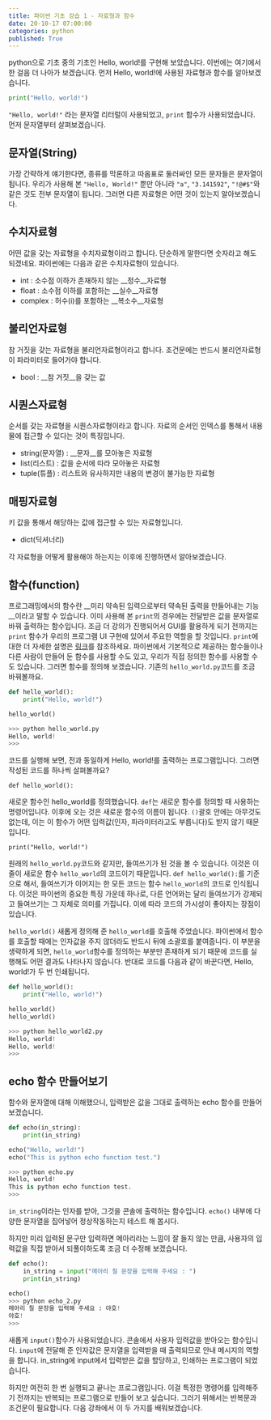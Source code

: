 ```yaml
---
title: 파이썬 기초 강습 1 - 자료형과 함수
date: 20-10-17 07:00:00
categories: python
published: True
---
```


python으로 기초 중의 기초인 Hello, world!를 구현해 보았습니다. 이번에는 여기에서 한 걸음 더 나아가 보겠습니다. 먼저 Hello, world!에 사용된 자료형과 함수를 알아보겠습니다.

```python
print("Hello, world!")
```

`"Hello, world!"` 라는 문자열 리터럴이 사용되었고, `print` 함수가 사용되었습니다. 먼저 문자열부터 살펴보겠습니다.

## 문자열(String)
가장 간략하게 얘기한다면, 종류를 막론하고 따옴표로 둘러싸인 모든 문자들은 문자열이 됩니다. 우리가 사용해 본 `"Hello, World!"` 뿐만 아니라 `"a"`, `"3.141592"`, `"!@#$"`와 같은 것도 전부 문자열이 됩니다. 그러면 다른 자료형은 어떤 것이 있는지 알아보겠습니다.

## 수치자료형
어떤 값을 갖는 자료형을 수치자료형이라고 합니다. 단순하게 말한다면 숫자라고 해도 되겠네요. 파이썬에는 다음과 같은 수치자료형이 있습니다.

- int : 소수점 이하가 존재하지 않는 __정수__자료형
- float : 소수점 이하를 포함하는 __실수__자료형
- complex : 허수(i)를 포함하는 __복소수__자료형

## 불리언자료형
참 거짓을 갖는 자료형을 불리언자료형이라고 합니다. 조건문에는 반드시 불리언자료형이 파라미터로 들어가야 합니다.

- bool : __참 거짓__을 갖는 값

## 시퀀스자료형
순서를 갖는 자료형을 시퀀스자료형이라고 합니다. 자료의 순서인 인덱스를 통해서 내용물에 접근할 수 있다는 것이 특징입니다.

- string(문자열) : __문자__를 모아놓은 자료형
- list(리스트) : 값을 순서에 따라 모아놓은 자료형
- tuple(튜플) : 리스트와 유사하지만 내용의 변경이 불가능한 자료형

## 매핑자료형
키 값을 통해서 해당하는 값에 접근할 수 있는 자료형입니다.

- dict(딕셔너리)

각 자료형을 어떻게 활용해야 하는지는 이후에 진행하면서 알아보겠습니다.

## 함수(function)
프로그래밍에서의 함수란 __미리 약속된 입력으로부터 약속된 출력을 만들어내는 기능__이라고 말할 수 있습니다. 이미 사용해 본 `print`의 경우에는 전달받은 값을 문자열로 바꿔 출력하는 함수입니다.
조금 더 강의가 진행되어서 GUI를 활용하게 되기 전까지는 `print` 함수가 우리의 프로그램 UI 구현에 있어서 주요한 역할을 할 것입니다. `print`에 대한 더 자세한 설명은 [링크]("https://docs.python.org/3/library/functions.html#print")를 참조하세요.
파이썬에서 기본적으로 제공하는 함수들이나 다른 사람이 만들어 둔 함수를 사용할 수도 있고, 우리가 직접 정의한 함수를 사용할 수도 있습니다. 그러면 함수를 정의해 보겠습니다. 기존의 `hello_world.py`코드를 조금 바꿔볼까요.

```python
def hello_world():
    print("Hello, world!")

hello_world()

>>> python hello_world.py
Hello, world!
>>>
```

코드를 실행해 보면, 전과 동일하게 Hello, world!를 출력하는 프로그램입니다. 그러면 작성된 코드를 하나씩 살펴볼까요?

`def hello_world():`

새로운 함수인 hello_world를 정의했습니다. `def`는 새로운 함수를 정의할 때 사용하는 명령어입니다. 이후에 오는 것은 새로운 함수의 이름이 됩니다. `()`괄호 안에는 아무것도 없는데, 이는 이 함수가 어떤 입력값(인자, 파라미터라고도 부릅니다)도 받지 않기 때문입니다.

`print("Hello, world!")`

원래의 `hello_world.py`코드와 같지만, 들여쓰기가 된 것을 볼 수 있습니다. 이것은 이 줄이 새로운 함수 `hello_world`의 코드이기 때문입니다. `def hello_world():`를 기준으로 해서, 들여쓰기가 이어지는 한 모든 코드는 함수 `hello_world`의 코드로 인식됩니다. 이것은 파이썬의 중요한 특징 가운데 하나로, 다른 언어와는 달리 들여쓰기가 강제되고 들여쓰기는 그 자체로 의미를 가집니다. 이에 따라 코드의 가시성이 좋아지는 장점이 있습니다.

`hello_world()`
새롭게 정의해 준 `hello_world`를 호출해 주었습니다. 파이썬에서 함수를 호출할 때에는 인자값을 주지 않더라도 반드시 뒤에 소괄호를 붙여줍니다. 이 부분을 생략하게 되면, `hello_world`함수를 정의하는 부분만 존재하게 되기 때문에 코드를 실행해도 어떤 결과도 나타나지 않습니다. 반대로 코드를 다음과 같이 바꾼다면, Hello, world!가 두 번 인쇄됩니다.

~~~python
def hello_world():
    print("Hello, world!")

hello_world()
hello_world()

>>> python hello_world2.py
Hello, world!
Hello, world!
>>>
~~~

## echo 함수 만들어보기
함수와 문자열에 대해 이해했으니, 입력받은 값을 그대로 출력하는 echo 함수를 만들어보겠습니다.
~~~python
def echo(in_string):
    print(in_string)

echo("Hello, world!")
echo("This is python echo function test.")

>>> python echo.py
Hello, world!
This is python echo function test.
>>>
~~~

`in_string`이라는 인자를 받아, 그것을 콘솔에 출력하는 함수입니다. `echo()` 내부에 다양한 문자열을 집어넣어 정상작동하는지 테스트 해 봅시다.

하지만 미리 입력된 문구만 입력하면 메아리라는 느낌이 잘 들지 않는 만큼, 사용자의 입력값을 직접 받아서 되풀이하도록 조금 더 수정해 보겠습니다.

~~~python
def echo():
    in_string = input("메아리 칠 문장을 입력해 주세요 : ")
    print(in_string)

echo()
>>> python echo_2.py
메아리 칠 문장을 입력해 주세요 : 야호!
야호!
>>>
~~~

새롭게 `input()`함수가 사용되었습니다. 콘솔에서 사용자 입력값을 받아오는 함수입니다. `input`에 전달해 준 인자값은 문자열을 입력받을 때 출력되므로 안내 메시지의 역할을 합니다.
in_string에 input에서 입력받은 값을 할당하고, 인쇄하는 프로그램이 되었습니다.

하지만 여전히 한 번 실행되고 끝나는 프로그램입니다. 이걸 특정한 명령어를 입력해주기 전까지는 반복되는 프로그램으로 만들어 보고 싶습니다. 그러기 위해서는 반복문과 조건문이 필요합니다. 다음 강좌에서 이 두 가지를 배워보겠습니다.
